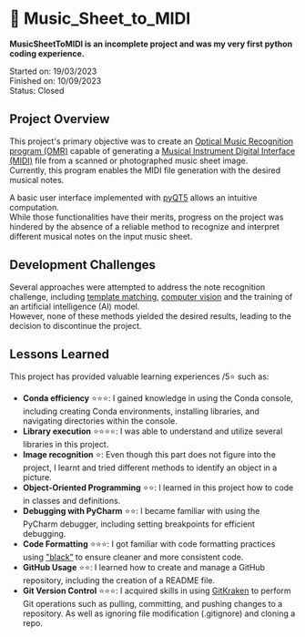 # 🎼 Music_Sheet_to_MIDI

**MusicSheetToMIDI is an incomplete project and was my very first python coding experience.**

Started on: 19/03/2023 <br>
Finished on: 10/09/2023 <br>
Status: Closed <br>

## Project Overview

This project's primary objective was to create an [Optical Music Recognition program (OMR)](https://en.wikipedia.org/wiki/Optical_music_recognition) capable of generating a [Musical Instrument Digital Interface (MIDI)](https://en.wikipedia.org/wiki/MIDI) file from a scanned or photographed music sheet image. <br>
Currently, this program enables the MIDI file generation with the desired musical notes. <br>

A basic user interface implemented with [pyQT5](https://en.wikipedia.org/wiki/PyQt) allows an intuitive computation. <br>
While those functionalities have their merits, progress on the project was hindered by the absence of a reliable method to recognize and interpret different musical notes on the input music sheet. <br>

## Development Challenges

Several approaches were attempted to address the note recognition challenge, including [template matching](https://en.wikipedia.org/wiki/Template_matching), [computer vision](https://en.wikipedia.org/wiki/Computer_vision) and the training of an artificial intelligence (AI) model. <br>
However, none of these methods yielded the desired results, leading to the decision to discontinue the project. <br>

## Lessons Learned

This project has provided valuable learning experiences /5⭐ such as:

- **Conda efficiency** ⭐⭐⭐: I gained knowledge in using the Conda console, including creating Conda environments, installing libraries, and navigating directories within the console.
- **Library execution** ⭐⭐⭐⭐: I was able to understand and utilize several libraries in this project.
- **Image recognition** ⭐: Even though this part does not figure into the project, I learnt and tried different methods to identify an object in a picture.
- **Object-Oriented Programming** ⭐⭐: I learned in this project how to code in classes and definitions.
- **Debugging with PyCharm** ⭐⭐: I became familiar with using the PyCharm debugger, including setting breakpoints for efficient debugging.
- **Code Formatting** ⭐⭐⭐: I got familiar with code formatting practices using ["black”](https://github.com/psf/black) to ensure cleaner and more consistent code.
- **GitHub Usage** ⭐⭐: I learned how to create and manage a GitHub repository, including the creation of a README file.
- **Git Version Control** ⭐⭐⭐: I acquired skills in using [GitKraken](https://www.gitkraken.com) to perform Git operations such as pulling, committing, and pushing changes to a repository. As well as ignoring file modification (.gitignore) and cloning a repo.
